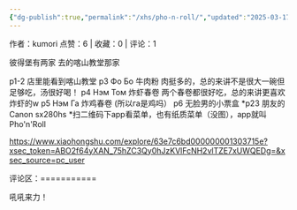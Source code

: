 ```yaml
---
{"dg-publish":true,"permalink":"/xhs/pho-n-roll/","updated":"2025-03-17T22:36:01.180+08:00"}
---
```


作者：kumori
点赞：6   |   收藏：0   |   评论：1

彼得堡有两家 去的喀山教堂那家
	
p1-2 店里能看到喀山教堂
p3 Фо Бо 牛肉粉 肉挺多的，总的来讲不是很大一碗但足够吃，汤很好喝！
p4 Нэм Том 炸虾春卷 两个春卷都很好吃，总的来讲更喜欢炸虾的w
p5 Нэм Га 炸鸡春卷 (所以га是鸡吗）
p6 无脸男的小票盒
*p23 朋友的Canon sx280hs
*扫二维码下app看菜单，也有纸质菜单（没图），app就叫Pho'n'Roll

https://www.xiaohongshu.com/explore/63e7c6bd000000001303715e?xsec_token=ABO2f64yXAN_75hZC3Qy0hJzKVlFcNH2vlTZE7xUWQEDg=&xsec_source=pc_user

评论区：===========

吼吼来力！